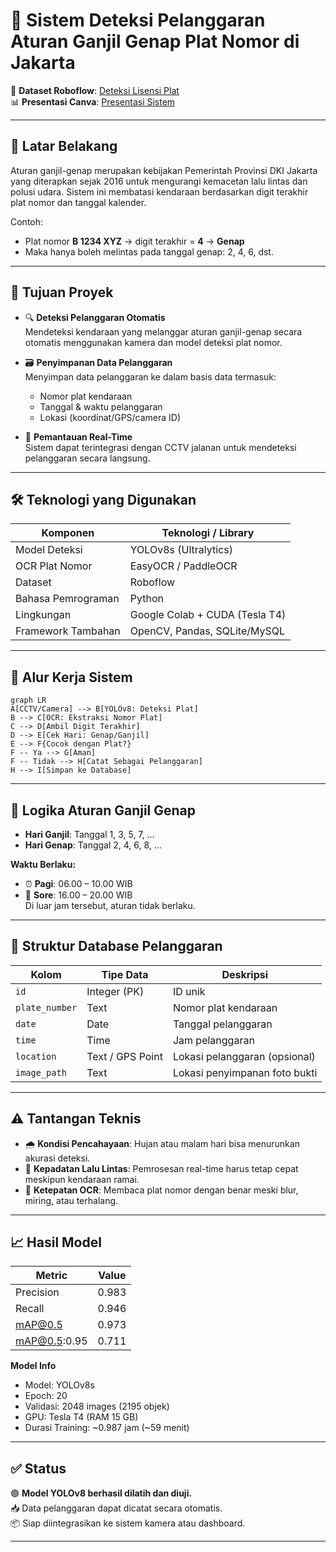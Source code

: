 # 🚗 Sistem Deteksi Pelanggaran Aturan Ganjil Genap Plat Nomor di Jakarta

🔗 **Dataset Roboflow**: [Deteksi Lisensi Plat](https://universe.roboflow.com/smartproject/deteksi-lisensi-plat)  
📊 **Presentasi Canva**: [Presentasi Sistem](https://www.canva.com/design/DAGmFxCjSLA/lAMJdL2S9gwEHipRu3azxA/edit?utm_content=DAGmFxCjSLA&utm_campaign=designshare&utm_medium=link2&utm_source=sharebutton)

---

## 📌 Latar Belakang

Aturan ganjil-genap merupakan kebijakan Pemerintah Provinsi DKI Jakarta yang diterapkan sejak 2016 untuk mengurangi kemacetan lalu lintas dan polusi udara. Sistem ini membatasi kendaraan berdasarkan digit terakhir plat nomor dan tanggal kalender.

Contoh:  
- Plat nomor **B 1234 XYZ** → digit terakhir = **4** → **Genap**  
- Maka hanya boleh melintas pada tanggal genap: 2, 4, 6, dst.

---

## 🎯 Tujuan Proyek

- 🔍 **Deteksi Pelanggaran Otomatis**  
  Mendeteksi kendaraan yang melanggar aturan ganjil-genap secara otomatis menggunakan kamera dan model deteksi plat nomor.

- 🗃 **Penyimpanan Data Pelanggaran**  
  Menyimpan data pelanggaran ke dalam basis data termasuk:
  - Nomor plat kendaraan
  - Tanggal & waktu pelanggaran
  - Lokasi (koordinat/GPS/camera ID)

- 📡 **Pemantauan Real-Time**  
  Sistem dapat terintegrasi dengan CCTV jalanan untuk mendeteksi pelanggaran secara langsung.

---

## 🛠️ Teknologi yang Digunakan

| Komponen           | Teknologi / Library             |
|--------------------|----------------------------------|
| Model Deteksi      | YOLOv8s (Ultralytics)           |
| OCR Plat Nomor     | EasyOCR / PaddleOCR             |
| Dataset            | Roboflow                        |
| Bahasa Pemrograman | Python                          |
| Lingkungan         | Google Colab + CUDA (Tesla T4)  |
| Framework Tambahan | OpenCV, Pandas, SQLite/MySQL    |

---

## 🔄 Alur Kerja Sistem

```mermaid
graph LR
A[CCTV/Camera] --> B[YOLOv8: Deteksi Plat]
B --> C[OCR: Ekstraksi Nomor Plat]
C --> D[Ambil Digit Terakhir]
D --> E[Cek Hari: Genap/Ganjil]
E --> F{Cocok dengan Plat?}
F -- Ya --> G[Aman]
F -- Tidak --> H[Catat Sebagai Pelanggaran]
H --> I[Simpan ke Database]
```

---

## 📅 Logika Aturan Ganjil Genap

- **Hari Ganjil**: Tanggal 1, 3, 5, 7, …  
- **Hari Genap**: Tanggal 2, 4, 6, 8, …

**Waktu Berlaku:**  
- ⏰ **Pagi**: 06.00 – 10.00 WIB  
- 🌇 **Sore**: 16.00 – 20.00 WIB  
Di luar jam tersebut, aturan tidak berlaku.

---

## 🧾 Struktur Database Pelanggaran

| Kolom           | Tipe Data         | Deskripsi                          |
|------------------|-------------------|-------------------------------------|
| `id`             | Integer (PK)      | ID unik                            |
| `plate_number`   | Text              | Nomor plat kendaraan               |
| `date`           | Date              | Tanggal pelanggaran                |
| `time`           | Time              | Jam pelanggaran                    |
| `location`       | Text / GPS Point  | Lokasi pelanggaran (opsional)     |
| `image_path`     | Text              | Lokasi penyimpanan foto bukti     |

---

## ⚠️ Tantangan Teknis

- 🌧 **Kondisi Pencahayaan**: Hujan atau malam hari bisa menurunkan akurasi deteksi.
- 🚗 **Kepadatan Lalu Lintas**: Pemrosesan real-time harus tetap cepat meskipun kendaraan ramai.
- 🔎 **Ketepatan OCR**: Membaca plat nomor dengan benar meski blur, miring, atau terhalang.

---

## 📈 Hasil Model

| Metric        | Value     |
|---------------|-----------|
| Precision     | 0.983     |
| Recall        | 0.946     |
| mAP@0.5       | 0.973     |
| mAP@0.5:0.95  | 0.711     |

**Model Info**  
- Model: YOLOv8s  
- Epoch: 20  
- Validasi: 2048 images (2195 objek)  
- GPU: Tesla T4 (RAM 15 GB)  
- Durasi Training: ~0.987 jam (~59 menit)

---

## ✅ Status

🟢 **Model YOLOv8 berhasil dilatih dan diuji.**  
📥 Data pelanggaran dapat dicatat secara otomatis.  
📦 Siap diintegrasikan ke sistem kamera atau dashboard.

---
